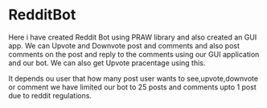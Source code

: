 # RedditBot

Here i have created Reddit Bot using PRAW library and also created an GUI app.
We can Upvote and Downvote post and comments and also post comments on the post and reply to the comments using our GUI application and our bot.
We can also get Upvote pracentage using this.

It depends ou user that how many post user wants to see,upvote,downvote or comment we have limited our bot to 25 posts and comments upto 1 post due to reddit regulations.

